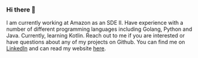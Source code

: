 ### Hi there 👋

I am currently working at Amazon as an SDE II. Have experience with a number of different programming languages including Golang, Python and Java. Currently, learning Kotlin. Reach out to me if you are interested or have questions about any of my projects on Github. You can find me on [LinkedIn](https://www.linkedin.com/in/edmund-martin-8820a636/) and can read my website [here](https://edmundmartin.com/).
